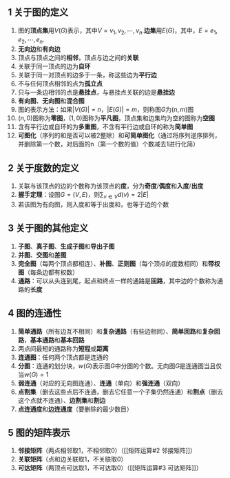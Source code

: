 ## 1 关于图的定义
1. 图的**顶点集**用$V(G)$表示，其中$V = {v_1,v_2,\cdots,v_n}$.**边集**用$E(G)$，其中，$E={e_1,e_2,\cdots,e_n}$.
2. **无向边**和**有向边**
3. 顶点与顶点之间的**相邻**，顶点与边之间的**关联**
4. 关联于同一顶点的边为**自环**
5. 关联于同一对顶点的边多于一条，称这些边为**平行边**
6. 不与任何顶点相邻的点为**孤立点**
7. 只与一条边相邻的点是**悬挂点**，与悬挂点关联的边是**悬挂边**
8. **有向图**、**无向图**和**混合图**
9. 图的表示方法：如果$|V(G)|=n$，$|E(G)|=m$，则称图$G$为$(n,m)$图
10. $(n,0)$图称为**零图**，$(1,0)$图称为**平凡图**，顶点集和边集均为空的图称为**空图**
11. 含有平行边或自环的为**多重图**，不含有平行边或自环的称为**简单图**
12. **可图化**（序列的和是否可以被2整除）和**可简单图化**（通过将序列逆序排列，并删除第一个数，对后面的n（第一个数的值）个数减去1进行化简）
## 2 关于度数的定义
1. 关联与该顶点的边的个数称为该顶点的**度**，分为**奇度**/**偶度**和**入度**/**出度**
2. **握手定理**：设图$G=(V,E)$，则$\sum_{v \in V}d(v)=2|E|$
3. 若该图为有向图，则入度和等于出度和，也等于边的个数
## 3 关于图的其他定义
1. **子图**、**真子图**、**生成子图**和**导出子图**
2. **并图**、**交图**和**差图**
3. **完全图**（每两个顶点都相连）、**补图**、**正则图**（每个顶点的度数相同）和**带权图**（每条边都有权数）
4. **通路**：可以从头连到尾，起点和终点一样的通路是**回路**，其中边的个数称为通路的**长度**
## 4 图的连通性
1. **简单通路**（所有边互不相同）和**复杂通路**（有些边相同）、**简单回路**和**复杂回路**，**基本通路**和**基本回路**
2. 两点间最短的通路称为**短程**或**距离**
3. **连通图**：任何两个顶点都是连通的
4. **分图**：连通的划分块，$w(G)$表示图$G$中分图的个数。无向图$G$是连通图当且仅当$w(G)=1$
5. **弱连通**（对应的无向图连通）、**连通**（单向）和**强连通**（双向）
6. **点割集**（删去这些点后不连通，删去它任意一个子集仍然连通）和**割点**（删去这个点就不连通）、**边割集**和**割边**
7. **点连通度**和**边连通度**（要删除的最少数目）
## 5 图的矩阵表示
1. **邻接矩阵**（两点相邻取1，不相邻取0）（[[矩阵运算#2 邻接矩阵]]）
2. **关联矩阵**（点和边关联取1，不关联取0）
3. **可达矩阵**（两顶点可达取1，不可达取0）（[[矩阵运算#3 可达矩阵]]）